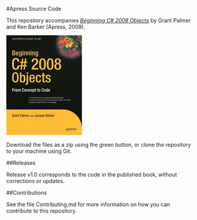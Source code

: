 #Apress Source Code

This repository accompanies [*Beginning C# 2008 Objects*](http://www.apress.com/9781430210887) by Grant Palmer and Ken Barker (Apress, 2009).

![Cover image](9781430210887.jpg)

Download the files as a zip using the green button, or clone the repository to your machine using Git.

##Releases

Release v1.0 corresponds to the code in the published book, without corrections or updates.

##Contributions

See the file Contributing.md for more information on how you can contribute to this repository.
